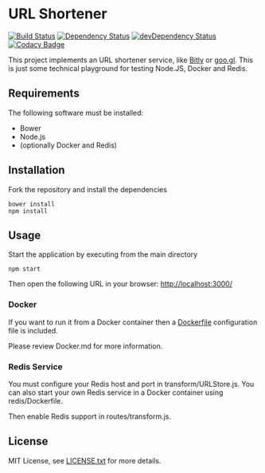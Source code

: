 # URL Shortener
[![Build Status](https://travis-ci.org/markoch/url-shortener.svg?branch=master)](https://travis-ci.org/markoch/url-shortener)
[![Dependency Status](https://img.shields.io/david/markoch/url-shortener.svg?style=flat)](https://david-dm.org/markoch/url-shortener)
[![devDependency Status](https://img.shields.io/david/dev/markoch/url-shortener.svg?style=flat)](https://david-dm.org/markoch/url-shortener#info=devDependencies)
[![Codacy Badge](https://api.codacy.com/project/badge/Grade/51afc975ad454f01900cad45df6d1f68)](https://www.codacy.com/app/markoch/url-shortener?utm_source=github.com&amp;utm_medium=referral&amp;utm_content=markoch/url-shortener&amp;utm_campaign=Badge_Grade)

This project implements an URL shortener service, like [Bitly](https://bitlyf.com/)
or [goo.gl](https://goo.gl/). This is just some technical playground for testing Node.JS, Docker and Redis.

## Requirements
The following software must be installed:
- Bower
- Node.js
- (optionally Docker and Redis)

## Installation
Fork the repository and install the dependencies

    bower install
    npm install

## Usage
Start the application by executing from the main directory

    npm start

Then open the following URL in your browser: [http://localhost:3000/](http://localhost:3000/)

### Docker
If you want to run it from a Docker container then a [Dockerfile](Dockerfile)
configuration file is included.

Please review Docker.md for more information.

### Redis Service
You must configure your Redis host and port in transform/URLStore.js. You can also start your own Redis service in a Docker container using redis/Dockerfile.

Then enable Redis support in routes/transform.js.

## License
MIT License, see [LICENSE.txt](LICENSE.txt) for more details.
